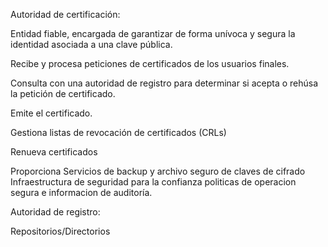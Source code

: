 
Autoridad de certificación: 

Entidad fiable, encargada de garantizar de forma unívoca y segura la identidad asociada a una clave pública.

Recibe y procesa peticiones de certificados de los usuarios finales.

Consulta con una autoridad de registro para determinar si acepta o rehúsa la petición de certificado.

Emite el certificado.

Gestiona listas de revocación de certificados (CRLs)

Renueva certificados

Proporciona
	Servicios de backup y archivo seguro de claves de cifrado
	Infraestructura de seguridad para la confianza politicas de operacion segura e informacion de auditoría.

Autoridad de registro:


Repositorios/Directorios

